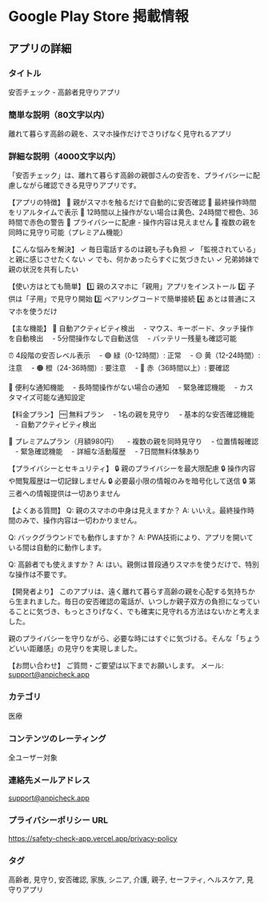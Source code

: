 # Google Play Store 掲載情報

## アプリの詳細

### タイトル
安否チェック - 高齢者見守りアプリ

### 簡単な説明（80文字以内）
離れて暮らす高齢の親を、スマホ操作だけでさりげなく見守れるアプリ

### 詳細な説明（4000文字以内）
「安否チェック」は、離れて暮らす高齢の親御さんの安否を、プライバシーに配慮しながら確認できる見守りアプリです。

【アプリの特徴】
🔹 親がスマホを触るだけで自動的に安否確認
🔹 最終操作時間をリアルタイムで表示
🔹 12時間以上操作がない場合は黄色、24時間で橙色、36時間で赤色の警告
🔹 プライバシーに配慮 - 操作内容は見えません
🔹 複数の親を同時に見守り可能（プレミアム機能）

【こんな悩みを解決】
✓ 毎日電話するのは親も子も負担
✓ 「監視されている」と親に感じさせたくない
✓ でも、何かあったらすぐに気づきたい
✓ 兄弟姉妹で親の状況を共有したい

【使い方はとても簡単】
1️⃣ 親のスマホに「親用」アプリをインストール
2️⃣ 子供は「子用」で見守り開始
3️⃣ ペアリングコードで簡単接続
4️⃣ あとは普通にスマホを使うだけ

【主な機能】
📱 自動アクティビティ検出
　- マウス、キーボード、タッチ操作を自動検出
　- 5分間操作なしで自動送信
　- バッテリー残量も確認可能

⏰ 4段階の安否レベル表示
　- 🟢 緑（0-12時間）: 正常
　- 🟡 黄（12-24時間）: 注意
　- 🟠 橙（24-36時間）: 要注意
　- 🔴 赤（36時間以上）: 要確認

🔔 便利な通知機能
　- 長時間操作がない場合の通知
　- 緊急確認機能
　- カスタマイズ可能な通知設定

【料金プラン】
🆓 無料プラン
　- 1名の親を見守り
　- 基本的な安否確認機能
　- 自動アクティビティ検出

💎 プレミアムプラン（月額980円）
　- 複数の親を同時見守り
　- 位置情報確認
　- 緊急確認機能
　- 詳細な活動履歴
　- 7日間無料体験あり

【プライバシーとセキュリティ】
🔒 親のプライバシーを最大限配慮
🔒 操作内容や閲覧履歴は一切記録しません
🔒 必要最小限の情報のみを暗号化して送信
🔒 第三者への情報提供は一切ありません

【よくある質問】
Q: 親のスマホの中身は見えますか？
A: いいえ。最終操作時間のみで、操作内容は一切わかりません。

Q: バックグラウンドでも動作しますか？
A: PWA技術により、アプリを開いている間は自動的に動作します。

Q: 高齢者でも使えますか？
A: はい。親側は普段通りスマホを使うだけで、特別な操作は不要です。

【開発者より】
このアプリは、遠く離れて暮らす高齢の親を心配する気持ちから生まれました。毎日の安否確認の電話が、いつしか親子双方の負担になっていることに気づき、もっとさりげなく、でも確実に見守れる方法はないかと考えました。

親のプライバシーを守りながら、必要な時にはすぐに気づける。そんな「ちょうどいい距離感」の見守りを実現しました。

【お問い合わせ】
ご質問・ご要望は以下までお願いします。
メール: support@anpicheck.app

### カテゴリ
医療

### コンテンツのレーティング
全ユーザー対象

### 連絡先メールアドレス
support@anpicheck.app

### プライバシーポリシー URL
https://safety-check-app.vercel.app/privacy-policy

### タグ
高齢者, 見守り, 安否確認, 家族, シニア, 介護, 親子, セーフティ, ヘルスケア, 見守りアプリ